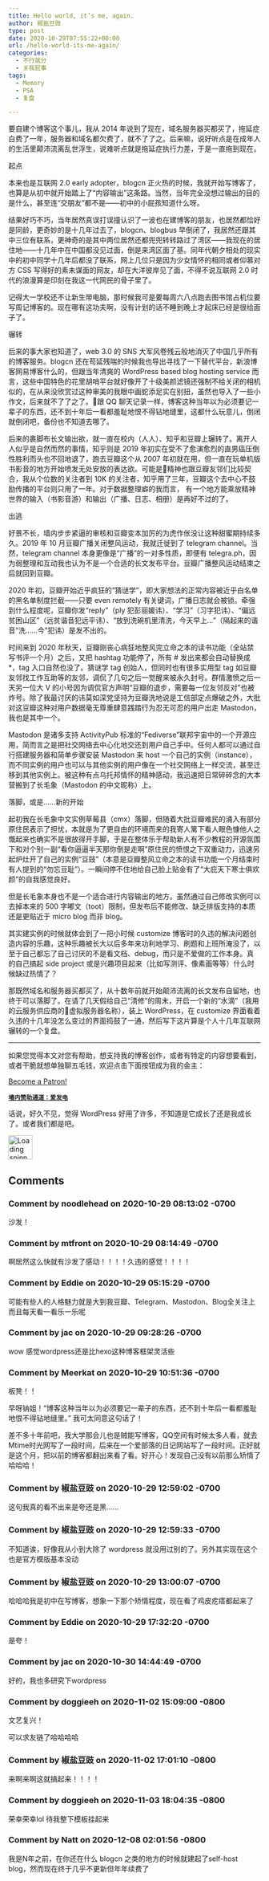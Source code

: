 ```yaml
---
title: Hello world, it’s me, again.
author: 椒盐豆豉
type: post
date: 2020-10-29T07:55:22+00:00
url: /hello-world-its-me-again/
categories:
  - 不行就分
  - 关我屁事
tags:
  - Memory
  - PSA
  - 复盘

---
```

 

要自建个博客这个事儿，我从 2014 年说到了现在，域名服务器买都买了，拖延症白费了一年，服务器和域名都欠费了，就不了了之。后来嘛，说好听点是在成年人的生活里颠沛流离乱世浮生，说难听点就是拖延症执行力差，于是一直拖到现在。

<p class="has-large-font-size">
  起点
</p>

本来也是互联网 2.0 early adopter，blogcn 正火热的时候，我就开始写博客了，也算是从初中就开始踏上了“内容输出”这条路。当然，当年完全没想过输出的目的是什么，甚至连“交朋友”都不是——初中的小屁孩知道什么呀。

结果好巧不巧，当年居然真误打误撞认识了一波也在建博客的朋友，也居然都恰好是同龄，更奇妙的是十几年过去了，blogcn、blogbus 早倒闭了，我居然还跟其中三位有联系，更神奇的是其中两位居然还都兜兜转转路过了湾区——我现在的居住地——十几年中在中国都没见过面，倒是来湾区面了基。同年代朝夕相处的现实中的初中同学十几年后都没了联系，网上几位只是因为少女情怀的相同或者仰慕对方 CSS 写得好的素未谋面的网友，却在大洋彼岸见了面，不得不说互联网 2.0 时代的浪漫算是印刻在我这一代网民的骨子里了。

记得大一学校还不让新生带电脑，那时候我可是要每周六八点跑去图书馆占机位要写周记博客的。现在哪有这功夫啊，没有计划的话不睡到晚上才起床已经是很给面子了。

<p class="has-large-font-size">
  辗转
</p>

后来的事大家也知道了，web 3.0 的 SNS 大军风卷残云般地消灭了中国几乎所有的博客服务。blogcn 还在苟延残喘的时候我也导出寻找了一下替代平台，新浪博客网易博客什么的，但跟当年清爽的 WordPress based blog hosting service 而言，这些中国特色的花里胡哨平台就好像开了十级美颜滤镜还强制不给关闭的相机似的，在从来没欣赏过这种审美的我眼中画蛇添足实在别扭，虽然也导入了一些小作文，后来就不了了之了。跟 QQ 聊天记录一样，博客这种当年以为必须要记一辈子的东西，还不到十年后一看都羞耻地恨不得钻地缝里，这都什么玩意儿，倒闭就倒闭吧，备份也不知道去哪了。

后来的裹脚布长文输出欲，就一直在校内（人人）、知乎和豆瓣上辗转了。离开人人似乎是自然而然的事情，知乎则是 2019 年初实在受不了愈演愈烈的直男癌压倒性胜利而头也不回地退了，跑去豆瓣这个从 2007 年初就在用，但一直在玩单机版书影音的地方开始喷发无处安放的表达欲。可能是精神也跟豆瓣友邻们比较契合，我从个位数的关注者到 10K 的关注者，知乎用了三年，豆瓣这个去中心不鼓励传播的平台则只用了一年。对于数据整理癖的我而言， 有一个地方能乘放精神世界的输入（书影音游）和输出（广播、日志、相册）是再好不过的了。

<!--more-->

<p class="has-large-font-size">
  出逃
</p>

好景不长，墙内步步紧逼的审核和豆瓣变本加厉的为虎作伥没让这种甜蜜期持续多久。2019 年 10 月豆瓣广播关闭整风运动，我就迁徙到了 telegram channel。当然，telegram channel 本身更像是“广播”的一对多性质，即便有 telegra.ph，因为弱整理和互动我也认为不是一个合适的长文发布平台。豆瓣广播整风运动结束之后就回到豆瓣。

2020 年初，豆瓣开始近乎疯狂的“猜谜学”，即大家想法的正常内容被近乎白名单的黑名单制度拦截——只要 even remotely 有关键词，广播日志就会被锁。牵强到什么程度呢，豆瓣你发“reply”（ply 犯彭丽媛讳）、“学习”（习字犯讳）、“偏远贫困山区”（远贫谐音犯远平讳）、“放到洗碗机里清洗，今天早上&#8230;”（隔起来的谐音“洗……今”犯讳）是发不出的。

时间来到 2020 年秋天，豆瓣刚丧心病狂地整风完立命之本的读书功能（全站禁写书评一个月）之后，又把 hashtag 功能停了，所有 # 发出来都会自动替换成 *，tag 入口自然也没了。猜谜学 tag 创始人，但同时也有很多实用型 tag 如豆瓣友邻找工作互助等的友邻，调侃了几句之后一觉醒来被永久封号。群情激愤之后一天另一位大 V 的小号因为调侃官方声明“豆瓣的退步，需要每一位友邻反对”也被炸号。除了我最讨厌的讳莫如深党坚持为豆瓣洗地说是工信部定点爆破之外，大批对这豆瓣这种对用户数据毫无尊重肆意践踏行为忍无可忍的用户出走 Mastodon，我也是其中一个。

Mastodon 是诸多支持 ActivityPub 标准的“Fediverse”联邦宇宙中的一个开源应用，简而言之是把社交网络去中心化地交还到用户自己手中。任何人都可以通过自行搭建服务器和简单步骤安装 Mastodon 来 host 一个自己的实例（instance），而不同实例的用户也可以与其他实例的用户像在一个社交网络上一样交流，甚至迁移到其他实例上。被这种有点乌托邦情怀的精神感动，我迅速把日常碎碎念的大本营搬到了长毛象（Mastodon 的中文昵称）上。

<p class="has-large-font-size">
  落脚，或是……新的开始
</p>

起初我在长毛象中文实例草莓县（cmx）落脚，但随着大批豆瓣难民的涌入有部分原住民表示了担忧，本就是为了更自由的环境而来的我寄人篱下看人眼色慷他人之慨起来也确实不是很放得开手脚，于是在整体乐于帮助新人有不少教程的开源氛围下和对个别一副“看你逼逼半天那你倒是走啊”原住民的愤恨之下双重动力，迅速另起炉灶开了自己的实例“豆豉”（本意是豆瓣整风立命之本的读书功能一个月结束时有人提到的“勿忘豆耻”）。一瞬间停不住地给自己脸上贴金有了“大庇天下寒士俱欢颜”的自我感觉良好。

但是长毛象本身也不是一个适合进行内容输出的地方。虽然通过自己修改实例可以去掉本来的 500 字嘟文（toot）限制，但发布后不能修改、缺乏排版支持的本质还是更贴近于 micro blog 而非 blog。

其实建实例的时候就体会到了一把小时候 customize 博客时的久违的解决问题创造内容的乐趣，这种乐趣被长大以后多年来功利地学习、刷题和上班所淹没了，以至于自己都忘了自己讨厌的不是看文档、debug，而只是不爱做的工作本身。真的自己搞起 side project 或是兴趣项目起来（比如写测评、像素画等等）什么时候缺过热情了？

那既然域名和服务器买都买了，从十数年前就开始颠沛流离的长文发布自留地，也终于可以落脚了。在请了几天假给自己“清修”的周末，开启一个新的“水滴”（我用的云服务供应商的虚拟服务器名称），装上 WordPress，在 customize 界面看着久违的十几年没怎么变过的界面捣鼓了一通，然后写下这片算是个人十几年互联网辗转的一个复盘。

<hr class="wp-block-separator has-text-color has-background has-quaternary-background-color has-quaternary-color is-style-wide" />

如果您觉得本文对您有帮助，想支持我的博客创作，或者有特定的内容想要看到，或者干脆就想单独聊五毛钱，欢迎点击下面按钮成为我的金主：

<a href="https://www.patreon.com/bePatron?u=46962965" data-patreon-widget-type="become-patron-button">Become a Patron!</a>  
  


**<a rel="noreferrer noopener" href="https://afdian.net/@mtfront" target="_blank"><code>墙内赞助通道：爱发电</code></a>**

话说，好久不见，觉得 WordPress 好用了许多，不知道是它成长了还是我成长了。或者我们都是吧。

<div class="da-reactions-outer TpostID76">
  <div class="da-reactions-data da-reactions-container-async left" data-type="post" data-id="76" data-nonce="0ab52c2a22" id="da-reactions-slot-post-76"> 
  
  <div class="da-reactions-static">
    <img src="http://blog.douchi.space/wp-content/plugins/da-reactions/assets/dist/loading.svg" alt="Loading spinner" width="48" height="48" style="width:48px; height:48px" />
  </div>
</div></div>

## Comments

### Comment by noodlehead on 2020-10-29 08:13:02 -0700
沙发！

### Comment by mtfront on 2020-10-29 08:14:49 -0700
啊居然这么快就有沙发了感动！！！！久违的感觉！！！！

### Comment by Eddie on 2020-10-29 05:15:29 -0700
可能有些人的人格魅力就是大到我豆瓣、Telegram、Mastodon、Blog全关注上而且每天看一看乐一乐呢

### Comment by jac on 2020-10-29 09:28:26 -0700
wow 感觉wordpress还是比hexo这种博客框架灵活些

### Comment by Meerkat on 2020-10-29 10:51:36 -0700
板凳！！

早呀钠姐！“博客这种当年以为必须要记一辈子的东西，还不到十年后一看都羞耻地恨不得钻地缝里。” 我可太同意这句话了！

差不多十年前吧，我大学那会儿也是贼能写博客，QQ空间有时候太多人看，就去Mtime时光网写了一段时间，后来在一个爱部落的日记网站写了一段时间。正好就是这个月，把以前的博客都翻出来看了看。好开心！发现自己没有以前那么矫情了哈哈哈！

### Comment by 椒盐豆豉 on 2020-10-29 12:59:02 -0700
这句我真的看不出来是夸还是黑……

### Comment by 椒盐豆豉 on 2020-10-29 12:59:33 -0700
不知道诶，好像我从小到大除了 wordpress 就没用过别的了。另外其实现在这个也是官方模版基本没动

### Comment by 椒盐豆豉 on 2020-10-29 13:00:07 -0700
哈哈哈我是初中在写博客，想象一下那个矫情程度，现在看了鸡皮疙瘩都起来了

### Comment by Eddie on 2020-10-29 17:32:20 -0700
是夸！

### Comment by jac on 2020-10-30 14:44:49 -0700
好的，我也多研究下wordpress

### Comment by doggieeh on 2020-11-02 15:09:00 -0800
文艺复兴！

可以求友链了哈哈哈哈

### Comment by 椒盐豆豉 on 2020-11-02 17:01:10 -0800
来啊来啊这就搞起来！！！！

### Comment by doggieeh on 2020-11-03 18:04:35 -0800
荣幸荣幸lol 待我整下模板挂起来

### Comment by Natt on 2020-12-08 02:01:56 -0800
我是N年之前，在你还在什么 blogcn 之类的地方的时候就建起了self-host blog，然而现在终于几乎不更新但年年续费了
